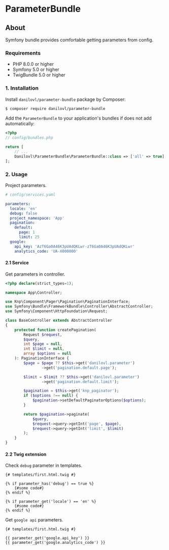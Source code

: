# ParameterBundle #

## About ##

Symfony bundle provides comfortable getting parameters from config.

### Requirements 

  * PHP 8.0.0 or higher
  * Symfony 5.0 or higher
  * TwigBundle 5.0 or higher

### 1. Installation

Install `danilovl/parameter-bundle` package by Composer:
 
``` bash
$ composer require danilovl/parameter-bundle
```
Add the `ParameterBundle` to your application's bundles if does not add automatically:

``` php
<?php
// config/bundles.php

return [
    // ...
    Danilovl\ParameterBundle\ParameterBundle::class => ['all' => true]
];
```

### 2. Usage

Project parameters.

```yaml
# config/services.yaml

parameters:
  locale: 'en'
  debug: false
  project_namespace: 'App'
  pagination:
    default:
      page: 1
      limit: 25
  google:
    api_key: 'AzT6Ga0A46K3pUAdQKLwr-zT6Ga0A46K3pUAdQKLwr'
    analytics_code: 'UA-X000000'
```

#### 2.1 Service

Get parameters in controller.

```php
<?php declare(strict_types=1);

namespace App\Controller;

use Knp\Component\Pager\Pagination\PaginationInterface;
use Symfony\Bundle\FrameworkBundle\Controller\AbstractController;
use Symfony\Component\HttpFoundation\Request;

class BaseController extends AbstractController
{
    protected function createPagination(
        Request $request,
        $query,
        int $page = null,
        int $limit = null,
        array $options = null
    ): PaginationInterface {
        $page = $page ?? $this->get('danilovl.parameter')
                ->get('pagination.default.page');

        $limit = $limit ?? $this->get('danilovl.parameter')
                ->get('pagination.default.limit');

        $pagination = $this->get('knp_paginator');
        if ($options !== null) {
            $pagination->setDefaultPaginatorOptions($options);
        }

        return $pagination->paginate(
            $query,
            $request->query->getInt('page', $page),
            $request->query->getInt('limit', $limit)
        );
    }
}
```

#### 2.2 Twig extension

Check `debug` parameter in templates.

```twig
{# templates/first.html.twig #}

{% if parameter_has('debug') == true %}
    {#some code#}
{% endif %}

{% if parameter_get('locale') == 'en' %}
    {#some code#}
{% endif %}
```

Get `google api` parameters.

```twig
{# templates/first.html.twig #}

{{ parameter_get('google.api_key') }}
{{ parameter_get('google.analytics_code') }}
```